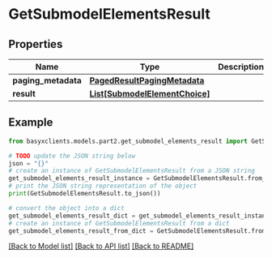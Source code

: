 # GetSubmodelElementsResult


## Properties

Name | Type | Description | Notes
------------ | ------------- | ------------- | -------------
**paging_metadata** | [**PagedResultPagingMetadata**](PagedResultPagingMetadata.md) |  | [optional] 
**result** | [**List[SubmodelElementChoice]**](SubmodelElementChoice.md) |  | [optional] 

## Example

```python
from basyxclients.models.part2.get_submodel_elements_result import GetSubmodelElementsResult

# TODO update the JSON string below
json = "{}"
# create an instance of GetSubmodelElementsResult from a JSON string
get_submodel_elements_result_instance = GetSubmodelElementsResult.from_json(json)
# print the JSON string representation of the object
print(GetSubmodelElementsResult.to_json())

# convert the object into a dict
get_submodel_elements_result_dict = get_submodel_elements_result_instance.to_dict()
# create an instance of GetSubmodelElementsResult from a dict
get_submodel_elements_result_from_dict = GetSubmodelElementsResult.from_dict(get_submodel_elements_result_dict)
```
[[Back to Model list]](../README.md#documentation-for-models) [[Back to API list]](../README.md#documentation-for-api-endpoints) [[Back to README]](../README.md)


